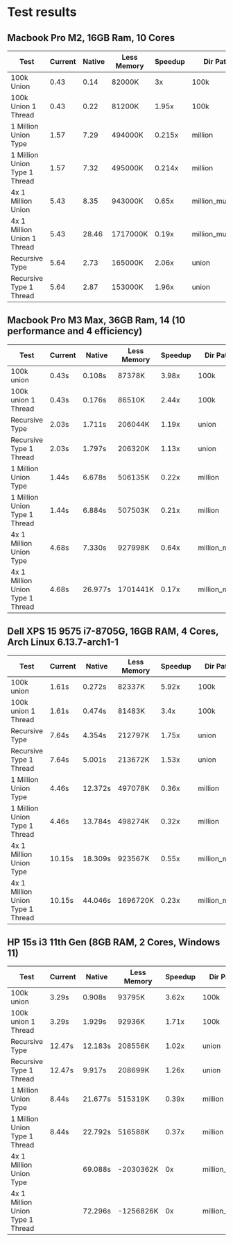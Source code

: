 # Test results

## Macbook Pro M2, 16GB Ram, 10 Cores

| Test                          | Current | Native | Less Memory | Speedup | Dir Path         |
|-------------------------------|---------|--------|-------------|---------|------------------|
| 100k Union                    | 0.43    | 0.14   | 82000K      | 3x      | 100k             |
| 100k Union 1 Thread           | 0.43    | 0.22   | 81200K      | 1.95x   | 100k             |
| 1 Million Union Type          | 1.57    | 7.29   | 494000K     | 0.215x  | million          |
| 1 Million Union Type 1 Thread | 1.57    | 7.32   | 495000K     | 0.214x  | million          |
| 4x 1 Million Union            | 5.43    | 8.35   | 943000K     | 0.65x   | million_multiple |
| 4x 1 Million Union 1 Thread   | 5.43    | 28.46  | 1717000K    | 0.19x   | million_multiple |
| Recursive Type                | 5.64    | 2.73   | 165000K     | 2.06x   | union            |
| Recursive Type 1 Thread       | 5.64    | 2.87   | 153000K     | 1.96x   | union            |

## Macbook Pro M3 Max, 36GB Ram, 14 (10 performance and 4 efficiency)

| Test                                | Current | Native   | Less Memory   | Speedup | Dir Path             |
| ----------------------------------- | ------- | -------- | ------------- | ------- | -------------------- |
| 100k union                          | 0.43s   | 0.108s   | 87378K        | 3.98x   | 100k                 |
| 100k union 1 Thread                 | 0.43s   | 0.176s   | 86510K        | 2.44x   | 100k                 |
| Recursive Type                      | 2.03s   | 1.711s   | 206044K       | 1.19x   | union                |
| Recursive Type 1 Thread             | 2.03s   | 1.797s   | 206320K       | 1.13x   | union                |
| 1 Million Union Type                | 1.44s   | 6.678s   | 506135K       | 0.22x   | million              |
| 1 Million Union Type 1 Thread       | 1.44s   | 6.884s   | 507503K       | 0.21x   | million              |
| 4x 1 Million Union Type             | 4.68s   | 7.330s   | 927998K       | 0.64x   | million_multi        |
| 4x 1 Million Union Type 1 Thread    | 4.68s   | 26.977s  | 1701441K      | 0.17x   | million_multi        |

## Dell XPS 15 9575 i7-8705G, 16GB RAM, 4 Cores, Arch Linux 6.13.7-arch1-1

| Test                             | Current | Native  | Less Memory | Speedup | Dir Path      |
| -------------------------------- | ------- | ------- | ----------- | ------- | ------------- |
| 100k union                       | 1.61s   | 0.272s  | 82337K      | 5.92x   | 100k          |
| 100k union 1 Thread              | 1.61s   | 0.474s  | 81483K      | 3.4x    | 100k          |
| Recursive Type                   | 7.64s   | 4.354s  | 212797K     | 1.75x   | union         |
| Recursive Type 1 Thread          | 7.64s   | 5.001s  | 213672K     | 1.53x   | union         |
| 1 Million Union Type             | 4.46s   | 12.372s | 497078K     | 0.36x   | million       |
| 1 Million Union Type 1 Thread    | 4.46s   | 13.784s | 498274K     | 0.32x   | million       |
| 4x 1 Million Union Type          | 10.15s  | 18.309s | 923567K     | 0.55x   | million_multi |
| 4x 1 Million Union Type 1 Thread | 10.15s  | 44.046s | 1696720K    | 0.23x   | million_multi |

## HP 15s i3 11th Gen (8GB RAM, 2 Cores, Windows 11)

| Test                             | Current | Native   | Less Memory | Speedup | Dir Path      |
| -------------------------------- | ------- | -------- | ----------- | ------- | ------------- |
| 100k union                       | 3.29s   | 0.908s   | 93795K      | 3.62x   | 100k          |
| 100k union 1 Thread              | 3.29s   | 1.929s   | 92936K      | 1.71x   | 100k          |
| Recursive Type                   | 12.47s  | 12.183s  | 208556K     | 1.02x   | union         |
| Recursive Type 1 Thread          | 12.47s  | 9.917s   | 208699K     | 1.26x   | union         |
| 1 Million Union Type             | 8.44s   | 21.677s  | 515319K     | 0.39x   | million       |
| 1 Million Union Type 1 Thread    | 8.44s   | 22.792s  | 516588K     | 0.37x   | million       |
| 4x 1 Million Union Type          |         | 69.088s  | -2030362K   | 0x      | million_multi |
| 4x 1 Million Union Type 1 Thread |         | 72.296s  | -1256826K   | 0x      | million_multi |